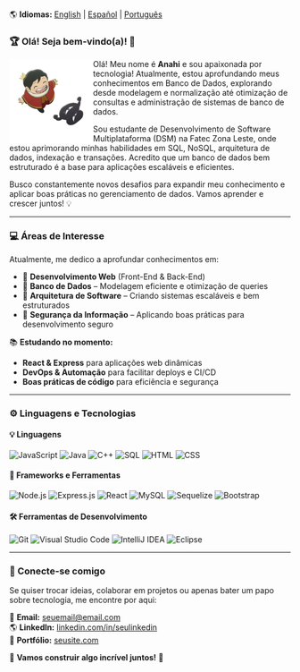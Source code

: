 🌎 **Idiomas:** [English](README.en.md) | [Español](README.es.md) | [Português](README.md)

### 🏆 Olá! Seja bem-vindo(a)! 👋  

<img width="150" align="left" src="https://raw.githubusercontent.com/AnahiMamani/myimages/master/king.png">  
 
Olá! Meu nome é **Anahi** e sou apaixonada por tecnologia! Atualmente, estou aprofundando meus conhecimentos em Banco de Dados, explorando desde modelagem e normalização até otimização de consultas e administração de sistemas de banco de dados.

Sou estudante de Desenvolvimento de Software Multiplataforma (DSM) na Fatec Zona Leste, onde estou aprimorando minhas habilidades em SQL, NoSQL, arquitetura de dados, indexação e transações. Acredito que um banco de dados bem estruturado é a base para aplicações escaláveis e eficientes.

Busco constantemente novos desafios para expandir meu conhecimento e aplicar boas práticas no gerenciamento de dados. Vamos aprender e crescer juntos! 💡

---

### 💻 Áreas de Interesse  

Atualmente, me dedico a aprofundar conhecimentos em:  

- 🔹 **Desenvolvimento Web** (Front-End & Back-End)  
- 🔹 **Banco de Dados** – Modelagem eficiente e otimização de queries  
- 🔹 **Arquitetura de Software** – Criando sistemas escaláveis e bem estruturados  
- 🔹 **Segurança da Informação** – Aplicando boas práticas para desenvolvimento seguro  

📚 **Estudando no momento:**  
- **React & Express** para aplicações web dinâmicas  
- **DevOps & Automação** para facilitar deploys e CI/CD  
- **Boas práticas de código** para eficiência e segurança  

---

### ⚙️ Linguagens e Tecnologias  

#### 💡 Linguagens  
![JavaScript](https://img.shields.io/badge/-JavaScript-000?&logo=JavaScript)  ![Java](https://img.shields.io/badge/-Java-000?&logo=Java&logoColor=007396)  ![C++](https://img.shields.io/badge/-C++-000?&logo=c%2b%2b&logoColor=00599C)  ![SQL](https://img.shields.io/badge/-SQL-000?&logo=MySQL)  ![HTML](https://img.shields.io/badge/-HTML-000?&logo=html5)   ![CSS](https://img.shields.io/badge/-CSS-000?&logo=css3)  

#### 🔧 Frameworks e Ferramentas  
![Node.js](https://img.shields.io/badge/-Node.js-000?&logo=node.js) ![Express.js](https://img.shields.io/badge/-Express.js-000?&logo=express)  ![React](https://img.shields.io/badge/-React-000?&logo=react)  ![MySQL](https://img.shields.io/badge/-MySQL-000?&logo=mysql)  ![Sequelize](https://img.shields.io/badge/-Sequelize-000?&logo=sequelize) ![Bootstrap](https://img.shields.io/badge/-Bootstrap-000?&logo=bootstrap)  

#### 🛠️ Ferramentas de Desenvolvimento  
![Git](https://img.shields.io/badge/Git-000?&logo=git)  ![Visual Studio Code](https://img.shields.io/badge/Visual%20Studio%20Code-000?&logo=visualstudiocode&logoColor=blue)
  ![IntelliJ IDEA](https://img.shields.io/badge/IntelliJ%20IDEA-000?&logo=intellijidea)  ![Eclipse](https://img.shields.io/badge/-Eclipse-000?&logo=eclipseide)

---

### 🚀 Conecte-se comigo  

Se quiser trocar ideias, colaborar em projetos ou apenas bater um papo sobre tecnologia, me encontre por aqui:  

📧 **Email:** [seuemail@email.com](mailto:seuemail@email.com)  
🌎 **LinkedIn:** [linkedin.com/in/seulinkedin](https://www.linkedin.com/in/seulinkedin/)  
📂 **Portfólio:** [seusite.com](https://seusite.com)  

💬 **Vamos construir algo incrível juntos!** 🚀
